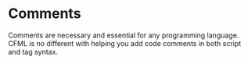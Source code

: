 # Comments

Comments are necessary and essential for any programming language.  CFML is no different with helping you add code comments in both script and tag syntax.